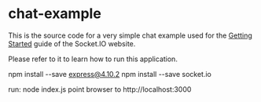 # chat-example

This is the source code for a very simple chat example used for 
the [Getting Started](http://socket.io/get-started/chat/) guide 
of the Socket.IO website.

Please refer to it to learn how to run this application.

npm install --save express@4.10.2
npm install --save socket.io

run: node index.js
point browser to http://localhost:3000
